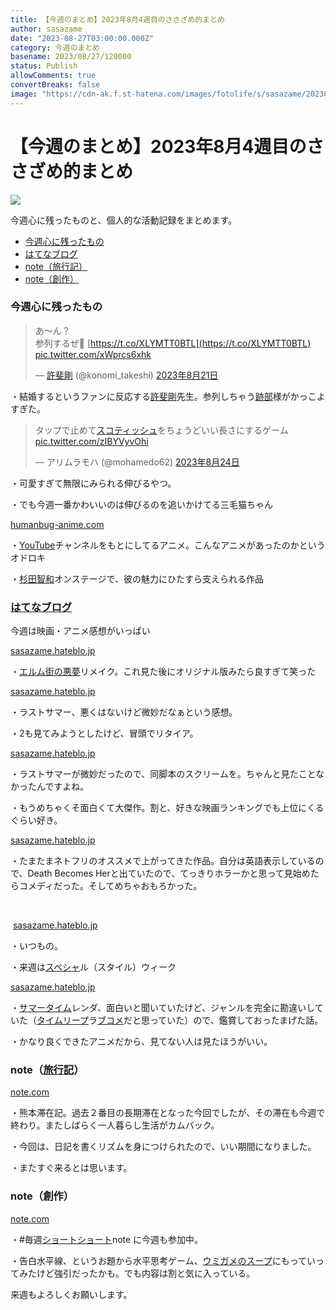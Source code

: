 ```yaml
---
title: 【今週のまとめ】2023年8月4週目のささざめ的まとめ
author: sasazame
date: "2023-08-27T03:00:00.000Z"
category: 今週のまとめ
basename: 2023/08/27/120000
status: Publish
allowComments: true
convertBreaks: false
image: "https://cdn-ak.f.st-hatena.com/images/fotolife/s/sasazame/20230812/20230812235302.png"
---
```

# 【今週のまとめ】2023年8月4週目のささざめ的まとめ

![](https://cdn-ak.f.st-hatena.com/images/fotolife/s/sasazame/20230812/20230812235302.png)

今週心に残ったものと、個人的な活動記録をまとめます。

<!-- Extended Body -->

-   [今週心に残ったもの](#今週心に残ったもの)
-   [はてなブログ](#はてなブログ)
-   [note（旅行記）](#note旅行記)
-   [note（創作）](#note創作)

### 今週心に残ったもの

> あ〜ん？  
> 参列するぜ👑 [https://t.co/XLYMTT0BTL](https://t.co/XLYMTT0BTL) [pic.twitter.com/xWprcs6xhk](https://t.co/xWprcs6xhk)
> 
> — [許斐剛](https://d.hatena.ne.jp/keyword/%B5%F6%C8%E5%B9%E4) (@konomi\_takeshi) [2023年8月21日](https://twitter.com/konomi_takeshi/status/1693643159144984980?ref_src=twsrc%5Etfw)

・結婚するというファンに反応する[許斐剛](https://d.hatena.ne.jp/keyword/%B5%F6%C8%E5%B9%E4)先生。参列しちゃう[跡部](https://d.hatena.ne.jp/keyword/%C0%D7%C9%F4)様がかっこよすぎた。

> タップで止めて[スコティッシュ](https://d.hatena.ne.jp/keyword/%A5%B9%A5%B3%A5%C6%A5%A3%A5%C3%A5%B7%A5%E5)をちょうどいい長さにするゲーム [pic.twitter.com/zIBYVyvOhi](https://t.co/zIBYVyvOhi)
> 
> — アリムラモハ (@mohamedo62) [2023年8月24日](https://twitter.com/mohamedo62/status/1694661096391799186?ref_src=twsrc%5Etfw)

・可愛すぎて無限にみられる伸びるやつ。

・でも今週一番かわいいのは伸びるのを追いかけてる三毛猫ちゃん

[humanbug-anime.com](https://humanbug-anime.com/)

・[YouTube](https://d.hatena.ne.jp/keyword/YouTube)チャンネルをもとにしてるアニメ。こんなアニメがあったのかというオドロキ

・[杉田智和](https://d.hatena.ne.jp/keyword/%BF%F9%C5%C4%C3%D2%CF%C2)オンステージで、彼の魅力にひたすら支えられる作品

### [はてなブログ](https://d.hatena.ne.jp/keyword/%A4%CF%A4%C6%A4%CA%A5%D6%A5%ED%A5%B0)

今週は映画・アニメ感想がいっぱい

[sasazame.hateblo.jp](https://sasazame.hateblo.jp/entry/2023/08/21/120000)

・[エルム街の悪夢](https://d.hatena.ne.jp/keyword/%A5%A8%A5%EB%A5%E0%B3%B9%A4%CE%B0%AD%CC%B4)リメイク。これ見た後にオリジナル版みたら良すぎて笑った

[sasazame.hateblo.jp](https://sasazame.hateblo.jp/entry/2023/08/22/141903)

・ラストサマー、悪くはないけど微妙だなぁという感想。

・2も見てみようとしたけど、冒頭でリタイア。

[sasazame.hateblo.jp](https://sasazame.hateblo.jp/entry/2023/08/23/120000)

・ラストサマーが微妙だったので、同脚本のスクリームを。ちゃんと見たことなかったんですよね。

・もうめちゃくそ面白くて大傑作。割と、好きな映画ランキングでも上位にくるぐらい好き。

[sasazame.hateblo.jp](https://sasazame.hateblo.jp/entry/2023/08/24/164443)

・たまたまネトフリのオススメで上がってきた作品。自分は英語表示しているので、Death Becomes Herと出ていたので、てっきりホラーかと思って見始めたらコメディだった。そしてめちゃおもろかった。

 [](https://sasazame.hateblo.jp/entry/2023/08/18/120000)

 [](https://sasazame.hateblo.jp/entry/2023/08/18/120000)[sasazame.hateblo.jp](https://sasazame.hateblo.jp/entry/2023/08/25/120000)

・いつもの。

・来週は[スペシャ](https://d.hatena.ne.jp/keyword/%A5%B9%A5%DA%A5%B7%A5%E3)ル（スタイル）ウィーク

[sasazame.hateblo.jp](https://sasazame.hateblo.jp/entry/2023/08/26/120000)

・[サマータイム](https://d.hatena.ne.jp/keyword/%A5%B5%A5%DE%A1%BC%A5%BF%A5%A4%A5%E0)レンダ、面白いと聞いていたけど、ジャンルを完全に勘違いしていた（[タイムリープ](https://d.hatena.ne.jp/keyword/%A5%BF%A5%A4%A5%E0%A5%EA%A1%BC%A5%D7)ラ[ブコメ](https://d.hatena.ne.jp/keyword/%A5%D6%A5%B3%A5%E1)だと思っていた）ので、鑑賞しておったまげた話。

・かなり良くできたアニメだから、見てない人は見たほうがいい。

### note（[旅行記](https://d.hatena.ne.jp/keyword/%CE%B9%B9%D4%B5%AD)）

[note.com](https://note.com/omi9/n/n8d9a11ebd10d)

・熊本滞在記。過去２番目の長期滞在となった今回でしたが、その滞在も今週で終わり。またしばらく一人暮らし生活がカムバック。

・今回は、日記を書くリズムを身につけられたので、いい期間になりました。

・またすぐ来るとは思います。

### note（創作）

[note.com](https://note.com/sasazame/n/n6331419bf11b)

・#毎週[ショートショート](https://d.hatena.ne.jp/keyword/%A5%B7%A5%E7%A1%BC%A5%C8%A5%B7%A5%E7%A1%BC%A5%C8)note に今週も参加中。

・告白水平線、というお題から水平思考ゲーム、[ウミガメのスープ](https://d.hatena.ne.jp/keyword/%A5%A6%A5%DF%A5%AC%A5%E1%A4%CE%A5%B9%A1%BC%A5%D7)にもっていってみたけど強引だったかも。でも内容は割と気に入っている。

来週もよろしくお願いします。